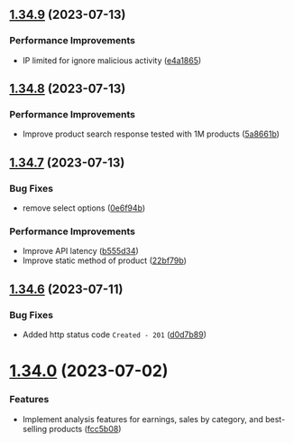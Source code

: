 ## [1.34.9](https://github.com/hossainchisty/eCommerce-Backend-API/compare/v1.34.8...v1.34.9) (2023-07-13)


### Performance Improvements

* IP limited for ignore malicious activity ([e4a1865](https://github.com/hossainchisty/eCommerce-Backend-API/commit/e4a18652a1c62f63ac4f51300986dbb7b02f29a5))



## [1.34.8](https://github.com/hossainchisty/eCommerce-Backend-API/compare/v1.34.7...v1.34.8) (2023-07-13)


### Performance Improvements

* Improve product search response tested with 1M products ([5a8661b](https://github.com/hossainchisty/eCommerce-Backend-API/commit/5a8661b0286612f565e210149f1b89bfeb75e0e9))



## [1.34.7](https://github.com/hossainchisty/eCommerce-Backend-API/compare/v1.34.6...v1.34.7) (2023-07-13)


### Bug Fixes

* remove select options ([0e6f94b](https://github.com/hossainchisty/eCommerce-Backend-API/commit/0e6f94b2e71d3d2e3f6e43f7d190c8ce5c78ef7e))


### Performance Improvements

* Improve API latency ([b555d34](https://github.com/hossainchisty/eCommerce-Backend-API/commit/b555d345ec335f3778c0eded0a30c5b977b42e00))
* Improve static method of product ([22bf79b](https://github.com/hossainchisty/eCommerce-Backend-API/commit/22bf79b72037a691ec6aad923191a9180e31c5f6))



## [1.34.6](https://github.com/hossainchisty/eCommerce-Backend-API/compare/v1.34.0...v1.34.6) (2023-07-11)


### Bug Fixes

*  Added http status code ``Created - 201`` ([d0d7b89](https://github.com/hossainchisty/eCommerce-Backend-API/commit/d0d7b8939493ab5a761dffbdf7b2792a37e5e453))



# [1.34.0](https://github.com/hossainchisty/eCommerce-Backend-API/compare/v1.33.4...v1.34.0) (2023-07-02)


### Features

* Implement analysis features for earnings, sales by category, and best-selling products ([fcc5b08](https://github.com/hossainchisty/eCommerce-Backend-API/commit/fcc5b08aef668e23ab055c3d3802f26d27a207bf))




